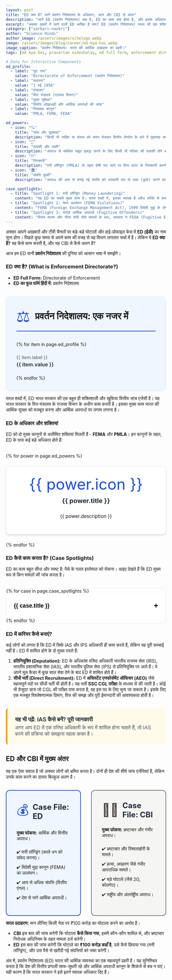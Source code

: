 ```yaml
---
layout: post
title: "ED क्या है? जानें प्रवर्तन निदेशालय के अधिकार, काम और CBI से अंतर"
description: "जानें ED (प्रवर्तन निदेशालय) क्या है, ED का काम क्या होता है, और इसके अधिकार क्या हैं। आसान भाषा में समझें मनी लॉन्ड्रिंग और FEMA मामलों की जांच कैसे होती है और ED और CBI में क्या अंतर है।"
excerpt: "अक्सर खबरों में रहने वाली ED आखिर है क्या? ED (प्रवर्तन निदेशालय) भारत की एक शक्तिशाली वित्तीय जांच एजेंसी है। यह लेख आपको ED के काम करने के तरीके, इसके अधिकारों, और CBI से इसके अंतर को सरल शब्दों में समझाएगा।"
category: ["sarkari-naukri"]
author: "Science Hindi"
author_image: /assets/images/sitelogo.webp
image: /assets/images/blog/career/ed-kya-hai.webp
image_caption: "प्रवर्तन निदेशालय: भारत की आर्थिक अखंडता का प्रहरी।"
tags: [ed kya hai, pravartan nideshalay, ed full form, enforcement directorate, ed vs cbi in hindi, what is ed]

# Data for Interactive Components
ed_profile:
  - label: "पूरा नाम"
    value: "Directorate of Enforcement (प्रवर्तन निदेशालय)"
  - label: "स्थापना"
    value: "1 मई 1956"
  - label: "मंत्रालय"
    value: "वित्त मंत्रालय (राजस्व विभाग)"
  - label: "मुख्य भूमिका"
    value: "वित्तीय धोखाधड़ी और आर्थिक अपराधों की जांच"
  - label: "नियामक कानून"
    value: "PMLA, FEMA, FEOA"

ed_powers:
  - icon: "🔍"
    title: "जांच और पूछताछ"
    description: "किसी भी व्यक्ति या संस्था को समन भेजकर वित्तीय लेनदेन के बारे में पूछताछ करने का अधिकार।"
  - icon: "📂"
    title: "तलाशी और जब्ती"
    description: "अपराध से संबंधित सबूत इकट्ठा करने के लिए किसी भी परिसर की तलाशी लेने और दस्तावेजों को जब्त करने का अधिकार।"
  - icon: "⛓️"
    title: "गिरफ्तारी"
    description: "मनी लॉन्ड्रिंग (PMLA) के तहत दोषी पाए जाने पर बिना वारंट के गिरफ्तारी करने की शक्ति।"
  - icon: "🏛️"
    title: "संपत्ति कुर्की"
    description: "अपराध की आय से बनाई गई संपत्ति को अस्थायी रूप से जब्त (कुर्क) करने का अधिकार।"

case_spotlights:
  - title: "Spotlight 1: मनी लॉन्ड्रिंग (Money Laundering)"
    content: "यह ED का सबसे मुख्य काम है। सरल शब्दों में, इसका मतलब है अवैध तरीके से कमाए गए काले धन (Black Money) को कानूनी (White) बनाकर बैंकिंग सिस्टम में लाना। ED यह जांच करती है कि पैसा कहाँ से आया और इसे कैसे छिपाया गया। यह जांच PMLA (Prevention of Money Laundering Act), 2002 के तहत की जाती है।"
  - title: "Spotlight 2: फेमा उल्लंघन (FEMA Violations)"
    content: "FEMA (Foreign Exchange Management Act), 1999 विदेशी मुद्रा के लेनदेन को नियंत्रित करता है। अगर कोई व्यक्ति या कंपनी बिना अनुमति के विदेशी मुद्रा का व्यापार करती है, विदेश में अवैध रूप से संपत्ति खरीदती है, या हवाला के जरिए पैसों का लेनदेन करती है, तो ED उस मामले की जांच करती है।"
  - title: "Spotlight 3: भगोड़े आर्थिक अपराधी (Fugitive Offenders)"
    content: "विजय माल्या और नीरव मोदी जैसे मामलों के बाद, सरकार ने FEOA (Fugitive Economic Offenders Act), 2018 बनाया। इस कानून के तहत, ED उन आर्थिक अपराधियों की संपत्तियों को जब्त कर सकती है जो कानूनी कार्यवाही से बचने के लिए देश छोड़कर भाग गए हैं।"
---
```


<style>
:root {
  --post-primary-color: #1d4ed8; /* Blue-700 */
  --post-secondary-color: #ca8a04; /* Amber-600 */
  --post-text-color-primary: #1f2937;
  --post-text-color-secondary: #4b5563;
  --post-bg-light: #eff6ff; /* Blue-50 */
  --post-bg-card: #ffffff;
  --post-border-light: #e5e7eb;
  --post-box-shadow: 0 4px 6px -1px rgba(0,0,0,0.1), 0 2px 4px -2px rgba(0,0,0,0.1);
}
.post-prose{font-family:'Inter',sans-serif;color:var(--post-text-color-secondary);line-height:1.8;font-size:1.1rem}.post-prose h1,.post-prose h2,.post-prose h3,.post-prose h4,.post-prose h5,.post-prose h6{font-family:'Poppins',sans-serif;color:var(--post-text-color-primary);font-weight:700;line-height:1.3}.post-prose h2{font-size:2.25rem;margin-top:3.5rem;margin-bottom:1.5rem;text-align:center;position:relative;padding-bottom:1rem}.post-prose h2::after{content:'';position:absolute;width:80px;height:4px;background:linear-gradient(to right,var(--post-primary-color),var(--post-secondary-color));bottom:0;left:50%;transform:translateX(-50%);border-radius:2px}.post-prose h3{font-size:1.75rem;margin-top:2.5rem;margin-bottom:1rem}.post-prose strong{font-weight:600;color:var(--post-text-color-primary)}.post-prose ul{list-style-type:'✔ ';padding-left:1.5rem}

/* === NEW: Official Profile Card === */
.official-profile-card{background-color:var(--post-bg-light);border:1px solid var(--post-border-light);border-radius:.75rem;padding:2rem;margin-top:2rem}.profile-header{display:flex;align-items:center;gap:1rem;margin-bottom:2rem;padding-bottom:1rem;border-bottom:2px solid var(--post-primary-color)}.profile-icon{font-size:3rem;color:var(--post-primary-color)}.profile-header h3{margin:0;font-size:1.8rem}.profile-grid{display:grid;grid-template-columns:repeat(auto-fit,minmax(250px,1fr));gap:1.5rem}.profile-item{font-size:1rem}.profile-label{display:block;font-size:.9rem;color:var(--post-text-color-secondary);margin-bottom:.25rem}.profile-value{font-weight:600;color:var(--post-text-color-primary)}

/* === NEW: Powers Grid === */
.powers-grid{display:grid;grid-template-columns:repeat(auto-fit,minmax(250px,1fr));gap:1.5rem;margin-top:2rem}.power-card{background-color:var(--post-bg-card);border:1px solid var(--post-border-light);border-radius:.75rem;padding:2rem;text-align:center;box-shadow:var(--post-box-shadow)}.power-icon{font-size:3rem;line-height:1;margin-bottom:1rem;color:var(--post-primary-color)}.power-card h4{font-size:1.25rem;margin-top:0;color:var(--post-text-color-primary)}.power-card p{font-size:.95rem}

/* === NEW: Case Spotlight Accordion === */
.case-spotlight-accordion{margin-top:2rem;border:1px solid var(--post-border-light);border-radius:.75rem;overflow:hidden}.accordion-item+.accordion-item{border-top:1px solid var(--post-border-light)}.accordion-header{width:100%;background-color:var(--post-bg-card);padding:1.5rem;text-align:left;border:none;font-size:1.1rem;font-weight:600;cursor:pointer;display:flex;justify-content:space-between;align-items:center}.accordion-header::after{content:'+';font-size:1.5rem;transition:transform .2s ease}.accordion-header.active::after{transform:rotate(45deg)}.accordion-content{padding:0 1.5rem;max-height:0;overflow:hidden;transition:max-height .3s ease-out,padding .3s ease-out}.accordion-content-inner{padding-bottom:1.5rem}

/* === NEW: Case File Comparison === */
.comparison-case-file{display:grid;grid-template-columns:1fr;gap:2rem;margin-top:2rem}@media(min-width:768px){.comparison-case-file{grid-template-columns:1fr 1fr}}.case-file-card{padding:2rem;border-radius:.75rem;border:2px solid}.case-file-header{display:flex;align-items:center;gap:.75rem;margin-bottom:1.5rem}.case-file-icon{font-size:2.5rem}.case-file-card h4{margin:0;font-size:1.5rem;color:var(--post-text-color-primary)}.case-file-card ul{list-style:none;padding:0;margin-top:1.5rem}.case-file-card li{margin-bottom:.75rem;display:flex;align-items:flex-start;gap:.5rem}.case-file-ed{border-color:var(--post-primary-color);background-color:var(--post-bg-light)}.case-file-ed .case-file-icon{color:var(--post-primary-color)}.case-file-cbi{border-color:#78716c;background-color:#f5f5f4}.case-file-cbi .case-file-icon{color:#44403c}

.info-box-link{display:block;margin:2rem 0;padding:1.5rem;background-color:#fffbeb;border-left:5px solid #f59e0b;border-radius:.5rem;text-decoration:none;transition:box-shadow .2s ease}.info-box-link:hover{box-shadow:var(--post-box-shadow)}.info-box-link .info-box-title{font-weight:600;color:var(--post-text-color-primary);display:block;margin-bottom:.25rem;font-size:1.1rem}.info-box-link .info-box-description{display:block;margin:0;color:var(--post-text-color-secondary);font-size:1rem}

/* === DARK MODE OVERRIDES === */
.dark-mode .post-prose{--post-text-color-primary:#f1f5f9;--post-text-color-secondary:#a1a1aa;--post-bg-light:#1e293b;--post-bg-card:#1f2937}.dark-mode .official-profile-card{background-color:#1e293b}.dark-mode .profile-header{border-color:var(--post-secondary-color)}.dark-mode .profile-icon{color:var(--post-secondary-color)}.dark-mode .power-card{background-color:#1e293b}.dark-mode .power-icon{color:var(--post-secondary-color)}.dark-mode .accordion-item,.dark-mode .accordion-item+.accordion-item{border-color:var(--post-border-light)}.dark-mode .accordion-header{background-color:var(--post-bg-card)}.dark-mode .case-file-ed{background-color:#1e3a8a;border-color:var(--post-primary-color)}.dark-mode .case-file-cbi{background-color:#292524;border-color:#57534e}.dark-mode .info-box-link{background-color:#422006;border-left-color:#f59e0b}
</style>

अक्सर आपने अखबारों और टीवी चैनलों पर बड़े-बड़े घोटालों और हाई-प्रोफाइल केस में **ED (ईडी)** का नाम सुना होगा। पिछले कुछ समय से अपने काम की वजह से यह विभाग लगातार चर्चा में है। लेकिन ये **ED क्या है?** यह कैसे काम करती है, और यह CBI से कैसे अलग है?

आज हम ED यानी **प्रवर्तन निदेशालय** की दुनिया को आसान भाषा में समझेंगे।

### ED क्या है? (What is Enforcement Directorate?)
* **ED Full Form:** Directorate of Enforcement
* **ED का फुल फॉर्म हिंदी में:** प्रवर्तन निदेशालय

<div class="official-profile-card">
  <div class="profile-header">
    <span class="profile-icon">⚖️</span>
    <h3>प्रवर्तन निदेशालय: एक नजर में</h3>
  </div>
  <div class="profile-grid">
    {% for item in page.ed_profile %}
    <div class="profile-item">
      <span class="profile-label">{{ item.label }}</span>
      <span class="profile-value">{{ item.value }}</span>
    </div>
    {% endfor %}
  </div>
</div>

सरल शब्दों में, ED भारत सरकार की एक बहुत ही शक्तिशाली और खुफिया वित्तीय जांच एजेंसी है। यह भारत सरकार के वित्त मंत्रालय के राजस्व विभाग के अधीन काम करती है। इसका मुख्य काम भारत की आर्थिक सुरक्षा को मजबूत करना और आर्थिक अपराधों पर लगाम लगाना है।

### ED के अधिकार और शक्तियां
ED को दो मुख्य कानूनों से असीमित शक्तियां मिलती हैं - **FEMA** और **PMLA**। इन कानूनों के तहत, ED के पास कई बड़े अधिकार होते हैं:

<div class="powers-grid">
{% for power in page.ed_powers %}
  <div class="power-card">
    <div class="power-icon">{{ power.icon }}</div>
    <h4>{{ power.title }}</h4>
    <p>{{ power.description }}</p>
  </div>
{% endfor %}
</div>

### ED कैसे काम करता है? (Case Spotlights)
ED का काम बहुत सीधा और स्पष्ट है: पैसे के गलत इस्तेमाल को रोकना। आइए देखते हैं कि ED मुख्य रूप से किन मामलों की जांच करता है।

<div class="case-spotlight-accordion">
{% for case in page.case_spotlights %}
  <div class="accordion-item">
    <button class="accordion-header">{{ case.title }}</button>
    <div class="accordion-content">
      <div class="accordion-content-inner">
        <p>{{ case.content }}</p>
      </div>
    </div>
  </div>
{% endfor %}
</div>

### ED में करियर कैसे बनाएं?
कई लोगों को लगता है कि ED में सिर्फ IAS और IPS अधिकारी ही काम करते हैं, लेकिन यह पूरी सच्चाई नहीं है। ED में शामिल होने के दो मुख्य रास्ते हैं:
1.  **प्रतिनियुक्ति (Deputation):** ED के अधिकांश वरिष्ठ अधिकारी भारतीय राजस्व सेवा (IRS), भारतीय प्रशासनिक सेवा (IAS), और भारतीय पुलिस सेवा (IPS) से प्रतिनियुक्ति पर आते हैं। वे अपने मूल कैडर में कुछ साल सेवा देने के बाद ED में शामिल होते हैं।
2.  **सीधी भर्ती (Direct Recruitment):** ED में **असिस्टेंट एनफोर्समेंट ऑफिसर (AEO)** जैसे महत्वपूर्ण पदों पर सीधी भर्ती भी होती है। यह भर्ती **SSC CGL परीक्षा** के माध्यम से की जाती है। कोई भी ग्रेजुएट छात्र जो CGL की परीक्षा पास करता है, वह इस पद के लिए चुना जा सकता है। इसके लिए एक मजबूत विश्लेषणात्मक दिमाग, वित्त की समझ और पूरी ईमानदारी की आवश्यकता होती है।

<a href="https://sciencehindi.in/ias-kaise-bane-hindi-me/" class="info-box-link">
  <span class="info-box-title">यह भी पढ़ें: IAS कैसे बनें? पूरी जानकारी</span>
  <span class="info-box-description">अगर आप ED में एक वरिष्ठ अधिकारी के रूप में शामिल होना चाहते हैं, तो IAS बनने की प्रक्रिया को समझना पहला कदम है।</span>
</a>

## ED और CBI में मुख्य अंतर
यह एक ऐसा सवाल है जो अक्सर लोगों को भ्रमित करता है। दोनों ही देश की शीर्ष जांच एजेंसियां हैं, लेकिन उनके काम करने का दायरा बिल्कुल अलग है।

<div class="comparison-case-file">
  <div class="case-file-card case-file-ed">
    <div class="case-file-header">
      <span class="case-file-icon">💰</span>
      <h4>Case File: ED</h4>
    </div>
    <p><strong>मुख्य फोकस:</strong> आर्थिक और वित्तीय अपराध।</p>
    <ul>
      <li>✔ मनी लॉन्ड्रिंग (काले धन को सफेद करना)।</li>
      <li>✔ विदेशी मुद्रा कानून (FEMA) का उल्लंघन।</li>
      <li>✔ आय से अधिक संपत्ति (वित्तीय एंगल)।</li>
      <li>✔ देश से भागे आर्थिक अपराधी।</li>
    </ul>
  </div>
  <div class="case-file-card case-file-cbi">
    <div class="case-file-header">
      <span class="case-file-icon">🕵️‍♂️</span>
      <h4>Case File: CBI</h4>
    </div>
    <p><strong>मुख्य फोकस:</strong> भ्रष्टाचार और गंभीर अपराध।</p>
    <ul>
      <li>✔ भ्रष्टाचार और रिश्वतखोरी के मामले।</li>
      <li>✔ हत्या, अपहरण जैसे गंभीर आपराधिक मामले।</li>
      <li>✔ बड़े घोटाले (जैसे 2G, कोलगेट)।</li>
      <li>✔ राष्ट्रीय और अंतर्राष्ट्रीय अपराध।</li>
    </ul>
  </div>
</div>

**सरल उदाहरण:** मान लीजिए किसी नेता पर ₹100 करोड़ का घोटाला करने का आरोप है।
* **CBI** इस बात की जांच करेगी कि घोटाला **कैसे किया गया**, इसमें कौन-कौन शामिल थे, और भ्रष्टाचार निरोधक अधिनियम के तहत मामला दर्ज करेगी।
* **ED** इस बात की जांच करेगी कि घोटाले का **₹100 करोड़ कहाँ है**, उसे कैसे छिपाया गया (मनी लॉन्ड्रिंग), और उस पैसे से खरीदी गई संपत्तियों को जब्त करेगी।

अंत में, प्रवर्तन निदेशालय (ED) भारत की आर्थिक व्यवस्था का एक महत्वपूर्ण प्रहरी है। यह सुनिश्चित करता है कि देश की वित्तीय प्रणाली साफ-सुथरी रहे और आर्थिक अपराधी कानून के शिकंजे से बच न पाएं। यही कारण है कि भारत सरकार ने इसे इतने व्यापक अधिकार दिए हैं।

<script>
document.addEventListener('DOMContentLoaded', () => {
    // Logic for Case Spotlight Accordion
    const accordionContainer = document.querySelector('.case-spotlight-accordion');
    if(accordionContainer) {
        const accordionHeaders = accordionContainer.querySelectorAll('.accordion-header');
        accordionHeaders.forEach(header => {
            header.addEventListener('click', () => {
                const content = header.nextElementSibling;
                const isActive = header.classList.contains('active');
                if (!isActive) {
                    header.classList.add('active');
                    content.style.maxHeight = content.scrollHeight + 'px';
                } else {
                    header.classList.remove('active');
                    content.style.maxHeight = '0';
                }
            });
        });
    }
});
</script>